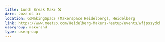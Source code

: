 ```yaml
---
title: Lunch Break Make 🛠️
date: 2022-05-31
location: CoMakingSpace (Makerspace Heidelberg), Heidelberg
link: https://www.meetup.com/Heidelberg-Makers-Meetup/events/wfjpssydchbpc/
usergroup: makershd
type: usergroup
---
```

